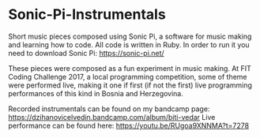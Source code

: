 # Sonic-Pi-Instrumentals
Short music pieces composed using Sonic Pi, a software for music making and learning how to code. 
All code is written in Ruby. In order to run it you need to download Sonic Pi: https://sonic-pi.net/

These pieces were composed as a fun experiment in music making. 
At FIT Coding Challenge 2017, a local programming competition, some of theme were performed live, making it
one if first (if not the first) live programming performances of this kind in Bosnia and Herzegovina.

Recorded instrumentals can be found on my bandcamp page: https://dzihanovicelvedin.bandcamp.com/album/biti-vedar
Live performance can be found here: https://youtu.be/RUgoa9XNNMA?t=7278

